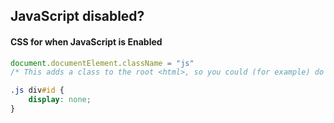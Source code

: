 JavaScript disabled?
-----------------------------------------------

#### CSS for when JavaScript is Enabled

```js
document.documentElement.className = "js"
/* This adds a class to the root <html>, so you could (for example) do something like hide a <div> only when JavaScript is enabled. */
```
```css
.js div#id { 
	display: none; 
}
```